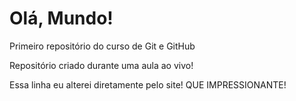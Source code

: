 # Olá, Mundo!
 Primeiro repositório do curso de Git e GitHub

Repositório criado durante uma aula ao vivo!

Essa linha eu alterei diretamente pelo site! QUE IMPRESSIONANTE!
